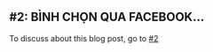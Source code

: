 ## #2: BÌNH CHỌN QUA FACEBOOK... 

To discuss about this blog post, go to [#2](https://github.com/ngxson/blog-comments/issues/2)

<!-- {"issue":2} -->